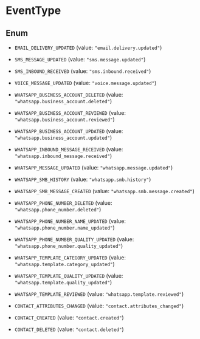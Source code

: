 

# EventType

## Enum


* `EMAIL_DELIVERY_UPDATED` (value: `"email.delivery.updated"`)

* `SMS_MESSAGE_UPDATED` (value: `"sms.message.updated"`)

* `SMS_INBOUND_RECEIVED` (value: `"sms.inbound.received"`)

* `VOICE_MESSAGE_UPDATED` (value: `"voice.message.updated"`)

* `WHATSAPP_BUSINESS_ACCOUNT_DELETED` (value: `"whatsapp.business_account.deleted"`)

* `WHATSAPP_BUSINESS_ACCOUNT_REVIEWED` (value: `"whatsapp.business_account.reviewed"`)

* `WHATSAPP_BUSINESS_ACCOUNT_UPDATED` (value: `"whatsapp.business_account.updated"`)

* `WHATSAPP_INBOUND_MESSAGE_RECEIVED` (value: `"whatsapp.inbound_message.received"`)

* `WHATSAPP_MESSAGE_UPDATED` (value: `"whatsapp.message.updated"`)

* `WHATSAPP_SMB_HISTORY` (value: `"whatsapp.smb.history"`)

* `WHATSAPP_SMB_MESSAGE_CREATED` (value: `"whatsapp.smb.message.created"`)

* `WHATSAPP_PHONE_NUMBER_DELETED` (value: `"whatsapp.phone_number.deleted"`)

* `WHATSAPP_PHONE_NUMBER_NAME_UPDATED` (value: `"whatsapp.phone_number.name_updated"`)

* `WHATSAPP_PHONE_NUMBER_QUALITY_UPDATED` (value: `"whatsapp.phone_number.quality_updated"`)

* `WHATSAPP_TEMPLATE_CATEGORY_UPDATED` (value: `"whatsapp.template.category_updated"`)

* `WHATSAPP_TEMPLATE_QUALITY_UPDATED` (value: `"whatsapp.template.quality_updated"`)

* `WHATSAPP_TEMPLATE_REVIEWED` (value: `"whatsapp.template.reviewed"`)

* `CONTACT_ATTRIBUTES_CHANGED` (value: `"contact.attributes_changed"`)

* `CONTACT_CREATED` (value: `"contact.created"`)

* `CONTACT_DELETED` (value: `"contact.deleted"`)



